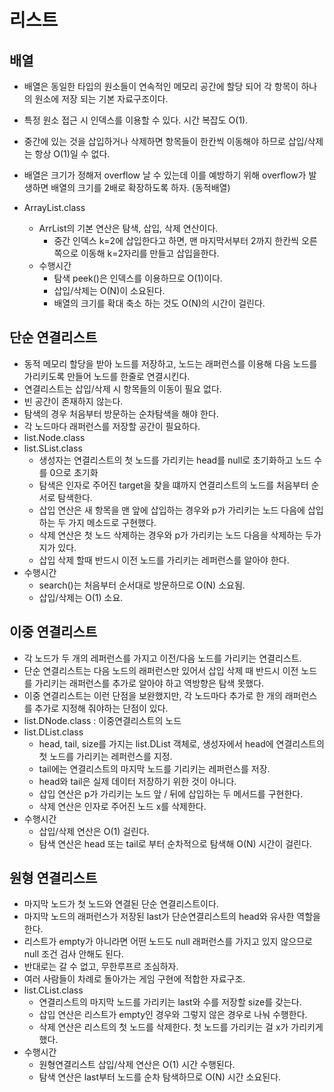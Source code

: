 # 리스트
## 배열
  - 배열은 동일한 타입의 원소들이 연속적인 메모리 공간에 할당 되어 각 항목이 하나의 원소에 저장 되는 기본 자료구조이다. 
  - 특정 원소 접근 시 인덱스를 이용할 수 있다. 시간 복잡도 O(1). 
  - 중간에 있는 것을 삽입하거나 삭제하면 항목들이 한칸씩 이동해야 하므로 삽입/삭제는 항상 O(1)일 수 없다. 
  - 배열은 크기가 정해저 overflow 날 수 있는데 이를 예방하기 위해 overflow가 발생하면 배열의 크기를 2배로 확장하도록 하자. (동적배열)
  
  - ArrayList.class
    - ArrList의 기본 연산은 탐색, 삽입, 삭제 연산이다.
        - 중간 인덱스 k=2에 삽입한다고 하면, 맨 마지막서부터 2까지 한칸씩 오른쪽으로 이동해 k=2자리를 만들고 삽입을한다. 
    - 수행시간
        - 탐색 peek()은 인덱스를 이용하므로 O(1)이다. 
        - 삽입/삭제는 O(N)이 소요된다. 
        - 배열의 크기를 확대 축소 하는 것도 O(N)의 시간이 걸린다. 
    
## 단순 연결리스트
  - 동적 메모리 할당을 받아 노드를 저장하고, 노드는 래퍼런스를 이용해 다음 노드를 가리키도록 만들어 노드를 한줄로 연결시킨다. 
  - 연결리스트는 삽입/삭제 시 항목들의 이동이 필요 없다. 
  - 빈 공간이 존재하지 않는다. 
  - 탐색의 경우 처음부터 방문하는 순차탐색을 해야 한다. 
  - 각 노드마다 래퍼런스를 저장할 공간이 필요하다. 
  - list.Node.class
  - list.SList.class
    - 생성자는 연결리스트의 첫 노드를 가리키는 head를 null로 초기화하고 노드 수를 0으로 초기화
    - 탐색은 인자로 주어진 target을 찾을 떄까지 연결리스트의 노드를 처음부터 순서로 탐색한다.
    - 삽입 연산은 새 항목을 맨 앞에 삽입하는 경우와 p가 가리키는 노드 다음에 삽입하는 두 가지 메소드로 구현했다.
    - 삭제 연산은 첫 노드 삭제하는 경우와 p가 가리키는 노드 다음을 삭제하는 두가지가 있다. 
    - 삽입 삭제 할때 반드시 이전 노드를 가리키는 레퍼런스를 알아야 한다.
  - 수행시간
    - search()는 처음부터 순서대로 방문하므로 O(N) 소요됨.
    - 삽입/삭제는 O(1) 소요.
    
## 이중 연결리스트
  - 각 노드가 두 개의 레퍼런스를 가지고 이전/다음 노드를 가리키는 연결리스트.
  - 단순 연결리스트는 다음 노드의 래퍼런스만 있어서 삽입 삭제 때 반드시 이전 노드를 가리키는 래퍼런스를 추가로 알아야 하고 역방향은 탐색 못했다. 
  - 이중 연결리스트는 이런 단점을 보완했지만, 각 노드마다 추가로 한 개의 래퍼런스를 추가로 지정해 줘야하는 단점이 있다. 
  - list.DNode.class : 이중연결리스트의 노드
  - list.DList.class
    - head, tail, size를 가지는 list.DList 객체로, 생성자에서 head에 연결리스트의 첫 노드를 가리키는 레퍼런스를 지정.
    - tail에는 연결리스트의 마지막 노드를 기리키는 레퍼런스를 저장. 
    - head와 tail은 실제 데이터 저장하기 위한 것이 아니다. 
    - 삽입 연산은 p가 가리키는 노드 앞 / 뒤에 삽입하는 두 메서드를 구현한다. 
    - 삭제 연산은 인자로 주어진 노드 x를 삭제한다. 
  - 수행시간
    - 삽입/삭제 연산은 O(1) 걸린다.
    - 탐색 연산은 head 또는 tail로 부터 순차적으로 탐색해 O(N) 시간이 걸린다. 
    
## 원형 연결리스트
  - 마지막 노드가 첫 노드와 연결된 단순 연결리스트이다.
  - 마지막 노드의 래퍼런스가 저장된 last가 단순연결리스트의 head와 유사한 역할을 한다. 
  - 리스트가 empty가 아니라면 어떤 노드도 null 래퍼런스를 가지고 있지 않으므로 null 조건 검사 안해도 된다. 
  - 반대로는 갈 수 없고, 무한루프르 조심하자. 
  - 여러 사람들이 차례로 돌아가는 게임 구현에 적합한 자료구조. 
  - list.CList.class
    - 연결리스트의 마지막 노드를 가리키는 last와 수를 저장할 size를 갖는다. 
    - 삽입 연산은 리스트가 empty인 경우와 그렇지 않은 경우로 나눠 수행한다.
    - 삭제 연산은 리스트의 첫 노드를 삭제한다. 첫 노드를 가리키는 걸 x가 가리키게 했다. 
  - 수행시간
    - 원형연결리스트 삽입/삭제 연산은 O(1) 시간 수행된다.
    - 탐색 연산은 last부터 노드를 순차 탐색하므로 O(N) 시간 소요된다. 
     
    
